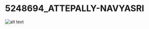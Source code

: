 # 5248694_ATTEPALLY-NAVYASRI
![alt text](https://github.com/Navya093/5248694_ATTEPALLY-NAVYASRI/tree/fb6026a06e61274df11d691af7db16897e7619fe/SDLC)

